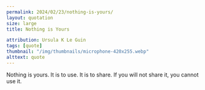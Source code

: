 ```yaml
---
permalink: 2024/02/23/nothing-is-yours/
layout: quotation
size: large
title: Nothing is Yours

attribution: Ursula K Le Guin
tags: [quote]
thumbnail: "/img/thumbnails/microphone-420x255.webp"
alttext: quote
---
```


Nothing is yours. It is to use. It is to share. If you will not share it, you cannot use it.
